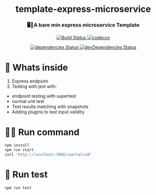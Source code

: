 <h1 align="center">template-express-microservice</h1>
<h3 align="center">🖥️🍭A bare min express microservice Template</h3>
<p align="center">
  <a href="https://travis-ci.org/ayonious/template-express-microservice">
    <img alt="Build Status" src="https://travis-ci.org/ayonious/template-express-microservice.svg?branch=master">
  </a>
  <a href="https://codecov.io/gh/ayonious/template-express-microservice">
    <img alt="codecov" src="https://codecov.io/gh/ayonious/template-express-microservice/branch/master/graph/badge.svg">
  </a>
</p>
<p align="center">
  <a href="https://david-dm.org/ayonious/template-express-microservice">
    <img alt="dependencies Status" src="https://david-dm.org/ayonious/template-express-microservice/status.svg">
  </a>
  <a href="https://david-dm.org/ayonious/template-express-microservice?type=dev">
    <img alt="devDependencies Status" src="https://david-dm.org/ayonious/template-express-microservice/dev-status.svg">
  </a>
</p>

# 🧐 Whats inside

1. Express endpoint
2. Testing with jest with:

- endpoint testing with supertest
- normal unit test
- Test results matching with snapshots
- Adding plugins to test input validity

# 🏃‍♂️ Run command

```bash
npm install
npm run start
curl "http://localhost:3000/sum?val=10"
```

# 🧪 Run test

```bash
npm run test
```
